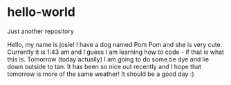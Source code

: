 # hello-world
Just another repository


Hello, my name is josie! I have a dog named Pom Pom and she is very cute. Currently it is 1:43 am and I guess I am learning how to code - if that is what this is. Tomorrow (today actually) I am going to do some tie dye and lie down outside to tan. It has been so nice out recently and I hope that tomorrow is more of the same weather! It should be a good day :)
